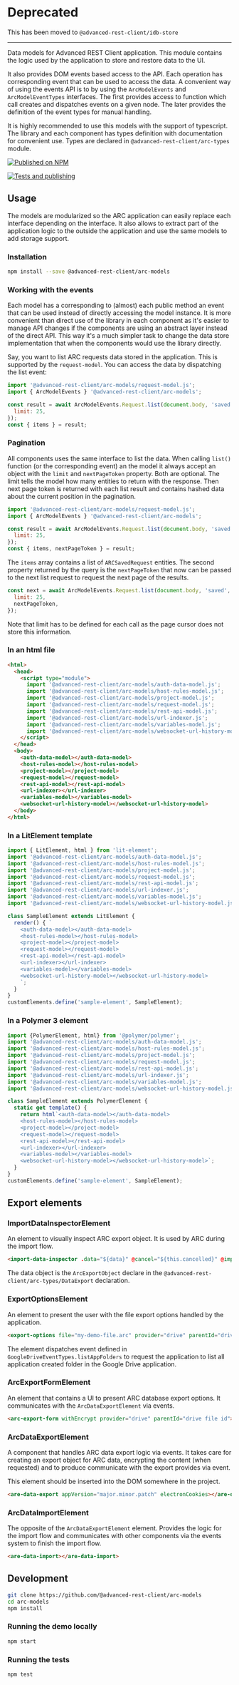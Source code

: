 # Deprecated

This has been moved to `@advanced-rest-client/idb-store`

-------

Data models for Advanced REST Client application. This module contains the logic used by the application to store and restore data to the UI.

It also provides DOM events based access to the API. Each operation has corresponding event that can be used to access the data.
A convenient way of using the events API is to by using the `ArcModelEvents` and `ArcModelEventTypes` interfaces.
The first provides access to function which call creates and dispatches events on a given node. The later provides the definition of the event types for manual handling.

It is highly recommended to use this models with the support of typescript. The library and each component has types definition with documentation for convenient use. Types are declared in `@advanced-rest-client/arc-types` module.

[![Published on NPM](https://img.shields.io/npm/v/@advanced-rest-client/arc-models.svg)](https://www.npmjs.com/package/@advanced-rest-client/arc-models)

[![Tests and publishing](https://github.com/advanced-rest-client/arc-models/actions/workflows/deployment.yml/badge.svg)](https://github.com/advanced-rest-client/arc-models/actions/workflows/deployment.yml)

## Usage

The models are modularized so the ARC application can easily replace each interface depending on the interface. It also allows to extract part of the application logic to the outside the application
and use the same models to add storage support.

### Installation

```sh
npm install --save @advanced-rest-client/arc-models
```

### Working with the events

Each model has a corresponding to (almost) each public method an event that can be used instead of directly accessing the model instance.
It is more convenient than direct use of the library in each component as it's easier to manage API changes if the components are using an abstract layer instead of the direct API. This way it's a much simpler task to change the data store implementation that when the components would use the library directly.

Say, you want to list ARC requests data stored in the application. This is supported by the `request-model`. You can access the data by dispatching the list event:

```javascript
import '@advanced-rest-client/arc-models/request-model.js';
import { ArcModelEvents } '@advanced-rest-client/arc-models';

const result = await ArcModelEvents.Request.list(document.body, 'saved', {
  limit: 25,
});
const { items } = result;
```

### Pagination

All components uses the same interface to list the data. When calling `list()` function (or the corresponding event) an the model
it always accept an object with the `limit` and `nextPageToken` property. Both are optional.
The limit tells the model how many entities to return with the response. Then next page token is returned with each list result and contains hashed data about the current position in the pagination.

```javascript
import '@advanced-rest-client/arc-models/request-model.js';
import { ArcModelEvents } '@advanced-rest-client/arc-models';

const result = await ArcModelEvents.Request.list(document.body, 'saved', {
  limit: 25,
});
const { items, nextPageToken } = result;
```

The `items` array contains a list of `ARCSavedRequest` entities. The second property returned by the query is the `nextPageToken` that now can be passed to the next list request to request the next page of the results.

```javascript
const next = await ArcModelEvents.Request.list(document.body, 'saved', {
  limit: 25,
  nextPageToken,
});
```

Note that limit has to be defined for each call as the page cursor does not  store this information.

### In an html file

```html
<html>
  <head>
    <script type="module">
      import '@advanced-rest-client/arc-models/auth-data-model.js';
      import '@advanced-rest-client/arc-models/host-rules-model.js';
      import '@advanced-rest-client/arc-models/project-model.js';
      import '@advanced-rest-client/arc-models/request-model.js';
      import '@advanced-rest-client/arc-models/rest-api-model.js';
      import '@advanced-rest-client/arc-models/url-indexer.js';
      import '@advanced-rest-client/arc-models/variables-model.js';
      import '@advanced-rest-client/arc-models/websocket-url-history-model.js';
    </script>
  </head>
  <body>
    <auth-data-model></auth-data-model>
    <host-rules-model></host-rules-model>
    <project-model></project-model>
    <request-model></request-model>
    <rest-api-model></rest-api-model>
    <url-indexer></url-indexer>
    <variables-model></variables-model>
    <websocket-url-history-model></websocket-url-history-model>
  </body>
</html>
```

### In a LitElement template

```javascript
import { LitElement, html } from 'lit-element';
import '@advanced-rest-client/arc-models/auth-data-model.js';
import '@advanced-rest-client/arc-models/host-rules-model.js';
import '@advanced-rest-client/arc-models/project-model.js';
import '@advanced-rest-client/arc-models/request-model.js';
import '@advanced-rest-client/arc-models/rest-api-model.js';
import '@advanced-rest-client/arc-models/url-indexer.js';
import '@advanced-rest-client/arc-models/variables-model.js';
import '@advanced-rest-client/arc-models/websocket-url-history-model.js';

class SampleElement extends LitElement {
  render() { `
    <auth-data-model></auth-data-model>
    <host-rules-model></host-rules-model>
    <project-model></project-model>
    <request-model></request-model>
    <rest-api-model></rest-api-model>
    <url-indexer></url-indexer>
    <variables-model></variables-model>
    <websocket-url-history-model></websocket-url-history-model>
    `;
  }
}
customElements.define('sample-element', SampleElement);
```

### In a Polymer 3 element

```js
import {PolymerElement, html} from '@polymer/polymer';
import '@advanced-rest-client/arc-models/auth-data-model.js';
import '@advanced-rest-client/arc-models/host-rules-model.js';
import '@advanced-rest-client/arc-models/project-model.js';
import '@advanced-rest-client/arc-models/request-model.js';
import '@advanced-rest-client/arc-models/rest-api-model.js';
import '@advanced-rest-client/arc-models/url-indexer.js';
import '@advanced-rest-client/arc-models/variables-model.js';
import '@advanced-rest-client/arc-models/websocket-url-history-model.js';

class SampleElement extends PolymerElement {
  static get template() {
    return html`<auth-data-model></auth-data-model>
    <host-rules-model></host-rules-model>
    <project-model></project-model>
    <request-model></request-model>
    <rest-api-model></rest-api-model>
    <url-indexer></url-indexer>
    <variables-model></variables-model>
    <websocket-url-history-model></websocket-url-history-model>`;
  }
}
customElements.define('sample-element', SampleElement);
```

## Export elements

### ImportDataInspectorElement

An element to visually inspect ARC export object. It is used by ARC during the import flow.

```html
<import-data-inspector .data="${data}" @cancel="${this.cancelled}" @import="${this.imported}"></import-data-inspector>
```

The data object is the `ArcExportObject` declare in the `@advanced-rest-client/arc-types/DataExport` declaration.

### ExportOptionsElement

An element to present the user with the file export options handled by the application.

```html
<export-options file="my-demo-file.arc" provider="drive" parentId="drive file id" withEncrypt></export-options>
```

The element dispatches event defined in `GoogleDriveEventTypes.listAppFolders` to request the application to list all application created folder in the Google Drive application.

### ArcExportFormElement

An element that contains a UI to present ARC database export options. It communicates with the `ArcDataExportElement` via events.

```html
<arc-export-form withEncrypt provider="drive" parentId="drive file id"></arc-export-form>
```

### ArcDataExportElement

A component that handles ARC data export logic via events. It takes care for creating an export object for ARC data, encrypting the content (when requested) and to produce communicate with the export provides via event.

This element should be inserted into the DOM somewhere in the project.

```html
<are-data-export appVersion="major.minor.patch" electronCookies></are-data-export>
```

### ArcDataImportElement

The opposite of the `ArcDataExportElement` element. Provides the logic for the import flow and communicates with other components via the events system to finish the import flow.

```html
<are-data-import></are-data-import>
```

## Development

```sh
git clone https://github.com/@advanced-rest-client/arc-models
cd arc-models
npm install
```

### Running the demo locally

```sh
npm start
```

### Running the tests

```sh
npm test
```

